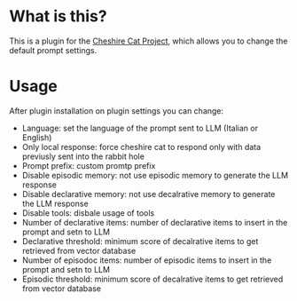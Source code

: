 # What is this?

This is a plugin for the [Cheshire Cat Project](https://github.com/pieroit/cheshire-cat), which allows you to change the default prompt settings.

# Usage

After plugin installation on plugin settings you can change:

- Language: set the language of the prompt sent to LLM (Italian or English)
- Only local response: force cheshire cat to respond only with data previusly sent into the rabbit hole
- Prompt prefix: custom promtp prefix
- Disable episodic memory: not use episodic memory to generate the LLM response
- Disable declarative memory: not use decalrative memory to generate the LLM response
- Disable tools: disbale usage of tools
- Number of declarative items: number of declarative items to insert in the prompt and setn to LLM
- Declarative threshold: minimum score of decalrative items to get retrieved from vector database
- Number of episodoc items: number of episodic items to insert in the prompt and setn to LLM
- Episodic threshold: minimum score of decalrative items to get retrieved from vector database
